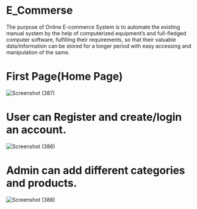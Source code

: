 # E_Commerse
The purpose of Online E-commerce System is to automate the existing manual system by the help of computerized equipment’s and full-fledged computer software, fulfilling their requirements, so that their valuable data/information can be stored for a longer period with easy accessing and manipulation of the same.
# First Page(Home Page) 
![Screenshot (387)](https://user-images.githubusercontent.com/111478972/185293097-d3fd5791-f507-4248-9d5d-d5a48533a03b.png)
# User can Register and create/login an  account.
![Screenshot (386)](https://user-images.githubusercontent.com/111478972/185305730-abaa4315-9a24-4396-ad42-1fa1122ea47f.png)
# Admin can add different categories and products.
![Screenshot (388)](https://user-images.githubusercontent.com/111478972/185363619-4a001d0f-7918-43e2-a3a0-cb04b3f8b50e.png)


